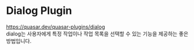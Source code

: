 # Dialog Plugin

https://quasar.dev/quasar-plugins/dialog<br/>
dialog는 사용자에게 특정 작업이나 작업 목록을 선택할 수 있는 기능을 제공하는 좋은 방법입니다.

